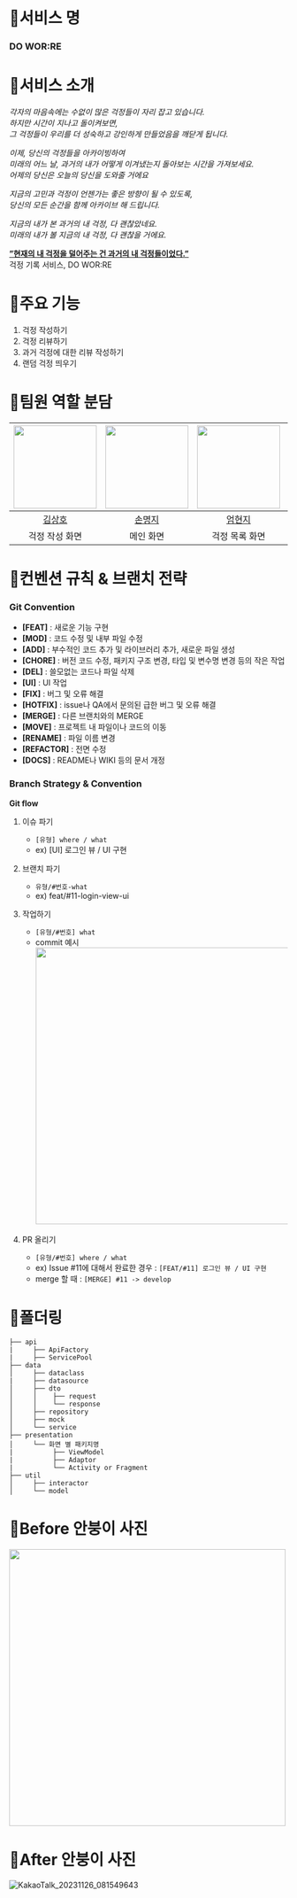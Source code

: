 # 🫧서비스 명
### DO WOR:RE
# 🫧서비스 소개

*각자의 마음속에는 수없이 많은 걱정들이 자리 잡고 있습니다.* <br>
*하지만 시간이 지나고 돌이켜보면, <br>그 걱정들이 우리를 더 성숙하고 강인하게 만들었음을 깨닫게 됩니다.* <br>

*이제, 당신의 걱정들을 아카이빙하여*<br> 
*미래의 어느 날, 과거의 내가 어떻게 이겨냈는지 돌아보는 시간을 가져보세요.* <br>
*어제의 당신은 오늘의 당신을 도와줄 거에요*

*지금의 고민과 걱정이 언젠가는 좋은 방향이 될 수 있도록,* <br>
*당신의 모든 순간을 함께 아카이브 해 드립니다.*

*지금의 내가 본 과거의 내 걱정, 다 괜찮았네요. <br>
미래의 내가 볼 지금의 내 걱정, 다 괜찮을 거에요.*
 
<U> **”현재의 내 걱정을 덜어주는 건 과거의 내 걱정들이었다.”** </U>
<br> 
걱정 기록 서비스, DO WOR:RE

# 🫧주요 기능
1. 걱정 작성하기
2. 걱정 리뷰하기
3. 과거 걱정에 대한 리뷰 작성하기
4. 랜덤 걱정 띄우기

# 🫧팀원 역할 분담
|<img width=150 src="https://avatars.githubusercontent.com/u/97405341?v=4" />|<img width=150 src="https://avatars.githubusercontent.com/u/114990782?v=4" />|<img width=150 src="https://avatars.githubusercontent.com/u/113780698?v=4" />|<img width=150 src="https://avatars.githubusercontent.com/u/93514333?v=4" />|
|:----:|:----:|:----:|:----:|
| [김상호](https://github.com/Marchbreeze) | [손명지](https://github.com/m6z1) | [엄현지](https://github.com/hyunjium) | [이삭](https://github.com/lsakee) |
|걱정 작성 화면|메인 화면|걱정 목록 화면|걱정 상세 보기 화면|


# 🫧컨벤션 규칙 & 브랜치 전략
### Git Convention
- **[FEAT]** : 새로운 기능 구현
- **[MOD]** : 코드 수정 및 내부 파일 수정
- **[ADD]** : 부수적인 코드 추가 및 라이브러리 추가, 새로운 파일 생성
- **[CHORE]** : 버전 코드 수정, 패키지 구조 변경, 타입 및 변수명 변경 등의 작은 작업
- **[DEL]** : 쓸모없는 코드나 파일 삭제
- **[UI]** : UI 작업
- **[FIX]** : 버그 및 오류 해결
- **[HOTFIX]** : issue나 QA에서 문의된 급한 버그 및 오류 해결
- **[MERGE]** : 다른 브랜치와의 MERGE
- **[MOVE]** : 프로젝트 내 파일이나 코드의 이동
- **[RENAME]** : 파일 이름 변경
- **[REFACTOR]** : 전면 수정
- **[DOCS]** : README나 WIKI 등의 문서 개정

### Branch Strategy & Convention
**Git flow**

1. 이슈 파기
    - `[유형] where / what`
    - ex) [UI] 로그인 뷰 / UI 구현
    
2. 브랜치 파기
    - `유형/#번호-what`
    - ex) feat/#11-login-view-ui
      
3. 작업하기
    - `[유형/#번호] what`
    - commit 예시
      <br>
        <img width=500 src="https://github.com/DO-SOPT-SOPKATHON/Team1-Android/assets/114990782/b8d79d58-0eea-45a9-bca5-3b8fd293daf2" />
4. PR 올리기
    - `[유형/#번호] where / what`
    - ex) Issue #11에 대해서 완료한 경우 : `[FEAT/#11] 로그인 뷰 / UI 구현`
    - merge 할 때 : `[MERGE] #11 -> develop`

# 🫧폴더링

```
├── api
|     ├── ApiFactory
|     ├── ServicePool
├── data
│     ├── dataclass
|     ├── datasource
│     ├── dto
│     │    ├── request
│     │    └── response
│     ├── repository
│     ├── mock
│     └── service
├── presentation
│     └── 화면 별 패키지명
|          ├── ViewModel
|          ├── Adaptor
|          └── Activity or Fragment
├── util
│     ├── interactor
│     └── model
```

# 🫧Before 안붕이 사진
<img width=500 src="https://github.com/DO-SOPT-SOPKATHON/Team1-Android/assets/114990782/e5f31ebb-e364-4084-a5f4-3f87d22e6dab">

# 🫧After 안붕이 사진
![KakaoTalk_20231126_081549643](https://github.com/DO-SOPT-SOPKATHON/Team1-Android/assets/113780698/44b6a425-5310-4ca9-988f-a37a68f054c0)
